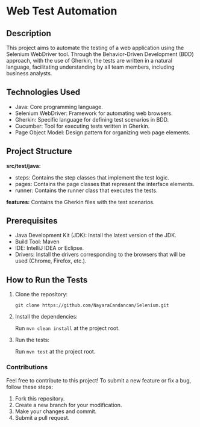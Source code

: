 # Web Test Automation

<h2> Description </h2>

This project aims to automate the testing of a web application using the Selenium WebDriver tool. Through the Behavior-Driven Development (BDD) approach, with the use of Gherkin, the tests are written in a natural language, facilitating understanding by all team members, including business analysts.

<h2>Technologies Used</h2> 

<ul>
  <li>Java: Core programming language.</li>
  <li>Selenium WebDriver: Framework for automating web browsers.</li>
  <li>Gherkin: Specific language for defining test scenarios in BDD.</li>
  <li>Cucumber: Tool for executing tests written in Gherkin.</li>
  <li>Page Object Model: Design pattern for organizing web page elements.</li>
</ul>

<h2>Project Structure</h2>

**src/test/java:** 
<ul>
  <li>steps: Contains the step classes that implement the test logic.</li>
  <li>pages: Contains the page classes that represent the interface elements.</li>
  <li>runner: Contains the runner class that executes the tests.</li>
</ul>

**features:** Contains the Gherkin files with the test scenarios.

<h2>Prerequisites</h2>
<ul>
  <li>Java Development Kit (JDK): Install the latest version of the JDK.</li>
  <li>Build Tool: Maven</li>
  <li>IDE: IntelliJ IDEA or Eclipse.</li>
  <li>Drivers: Install the drivers corresponding to the browsers that will be used (Chrome, Firefox, etc.).</li>
</ul>

<h2>How to Run the Tests</h2>
<ol>
  <li>Clone the repository:</li>
  
  ```
  git clone https://github.com/NayaraCandancan/Selenium.git
  ```

<li>Install the dependencies:</li>

Run ``` mvn clean install ``` at the project root.

<li> Run the tests:</li>

  Run ```mvn test``` at the project root.
</ol>

<h3>Contributions</h3>

Feel free to contribute to this project! To submit a new feature or fix a bug, follow these steps:

<ol>
<li>Fork this repository.</li>
<li>Create a new branch for your modification.</li>
<li>Make your changes and commit.</li>
<li>Submit a pull request.</li>
</ol>
